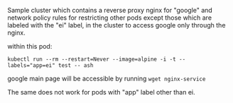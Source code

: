 Sample cluster which contains a reverse proxy nginx for "google" and network policy rules for restricting other pods except those which are labeled with the "ei" label, in the cluster to access google only through the nginx.

within this pod:
```
kubectl run --rm --restart=Never --image=alpine -i -t --labels="app=ei" test -- ash
```
google main page will be accessible by running ```wget nginx-service```

The same does not work for pods with "app" label other than ei.

